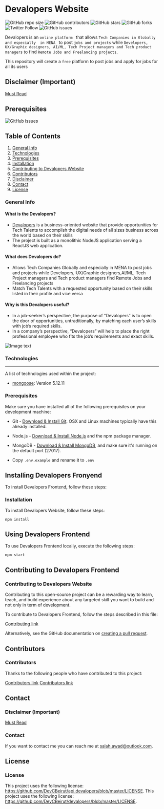
# Devalopers Website
![GitHub repo size](https://img.shields.io/github/repo-size/DevCBeirut/devalopers)
![GitHub contributors](https://img.shields.io/github/contributors/DevCBeirut/devalopers)
![GitHub stars](https://img.shields.io/github/stars/DevCBeirut/devalopers?style=social)
![GitHub forks](https://img.shields.io/github/forks/DevCBeirut/devalopers?style=social)
![Twitter Follow](https://img.shields.io/twitter/follow/salahelawad?style=social)
![GitHub issues](https://img.shields.io/github/issues/DevCBeirut/devalopers)


Devalopers is an `online platform ` that allows `Tech Companies in Globally and especially  in MENA ` to post `jobs and projects` while `Developers, UX/Graphic designers, AI/ML, Tech Project managers and Tech product managers` to find `Remote Jobs and Freelancing projects`.

This repository will create a `free` platform to post jobs and apply for jobs for all its users

## Disclaimer (Important) 
[Must Read](https://gist.github.com/salahawad/b0aa89e54a1d2b4dd599bc49c0a7c63e)

## Prerequisites
![GitHub issues](https://img.shields.io/github/issues/DevCBeirut/devalopers)

## Table of Contents
1. [General Info](#generalinfo)
2. [Technologies](#technologies)
3. [Prerequisites](#prerequisites)
4. [Installation](#installation)
5. [Contributing to Devalopers Website](#contributing)
6. [Contributors](#contributors)
7. [Disclaimer](#disclaimer)
8. [Contact](#contact)
9. [License](#license)
### General Info <a name="generalinfo"></a>
#### What is the Devalopers? #### 
- [Devalopers](https://devalopers.com/) is a business-oriented website that provide opportunities for Tech Talents to accomplish the digital needs of all sizes business across the world based on their skills
- The project is built as a monolithic NodeJS application serving a ReactJS web application.
#### What does  Devalopers do? #### 
- Allows Tech Companies Globally and especially in MENA to post jobs and projects while Developers, UX/Graphic designers,AI/ML, Tech Project managers and Tech product managers find Remote Jobs and Freelancing projects
- Match Tech Talents with a requested opportunity based on their skills listed in their profile and vice versa
#### Why is this Devalopers useful? #### 
- In a job-seeker’s perspective, the purpose of “Devalopers” is to open the door of opportunities, untraditionally, by matching each user’s skills with job’s required skills.
- In a company’s perspective, “Devalopers” will help to place the right professional employee who fits the job’s requirements and exact skills.

![Image text](https://devalopers.com/static/media/map-banner.561a61b8.png) 
### Technologies <a name="technologies"></a>
***
A list of technologies used within the project:
* [mongoose](https://mongoosejs.com/): Version 5.12.11
### Prerequisites <a name="prerequisites"></a>
Make sure you have installed all of the following prerequisites on your development machine:
* Git - [Download & Install Git](https://git-scm.com/downloads). OSX and Linux machines typically have this already installed.
* Node.js - [Download & Install Node.js](https://nodejs.org/en/download/) and the npm package manager.
* MongoDB - [Download & Install MongoDB](http://www.mongodb.org/downloads), and make sure it's running on the default port (27017).

* Copy `.env.example` and rename it to `.env` 

## Installing Devalopers Fronyend

To install Devalopers Frontend, follow these steps:
### Installation <a name="installation"></a>
To install Devalopers Website, follow these steps:
```
npm install
```
## Using Devalopers Frontend

To use Devalopers Frontend locally, execute the following steps:

```
npm start
```



## Contributing to Devalopers Frontend
### Contributing to Devalopers Website <a name="contributing"></a>
Contributing to this open-source project can be a rewarding way to learn, teach, and build experience about any targeted skill you want to build and not only in term of development.
<!--- If your README is long or you have some specific process or steps you want contributors to follow, consider creating a separate CONTRIBUTING.md file--->
To contribute to Devalopers Frontend, follow the steps described in this file:


[Contributing link](https://github.com/DevCBeirut/api.devalopers/blob/master/CONTRIBUTING.md)

Alternatively, see the GitHub documentation on [creating a pull request](https://help.github.com/en/github/collaborating-with-issues-and-pull-requests/creating-a-pull-request).

## Contributors
### Contributors <a name="contributors"></a>

Thanks to the following people who have contributed to this project:

[Contributors link](https://github.com/DevCBeirut/api.devalopers/blob/master/CONTRIBUTING.md)
[Contributors link](https://github.com/DevCBeirut/api.devalopers/blob/master/CONTRIBUTORS.md)
<!--- • How do I get started?
		? Devalopers API Project [Georges]
		? Devalopers Front End Project [Salah] --->

## Contact
### Disclaimer (Important) <a name="disclaimer"></a>
[Must Read](https://gist.github.com/salahawad/b0aa89e54a1d2b4dd599bc49c0a7c63e)

### Contact <a name="contact"></a>
If you want to contact me you can reach me at <salah.awad@outlook.com>.

## License
### License <a name="license"></a>
<!--- If you're not sure which open license to use see https://choosealicense.com/--->

This project uses the following license: [<https://github.com/DevCBeirut/api.devalopers/blob/master/LICENSE>](<link>).
This project uses the following license: [<https://github.com/DevCBeirut/devalopers/blob/master/LICENSE>](<link>).
